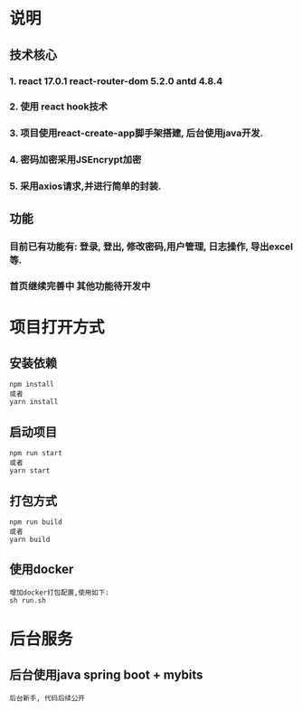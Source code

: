 # 说明
## 技术核心
### 1. react 17.0.1 react-router-dom 5.2.0  antd 4.8.4

### 2. 使用 react hook技术

### 3. 项目使用react-create-app脚手架搭建, 后台使用java开发.
### 4. 密码加密采用JSEncrypt加密

### 5. 采用axios请求,并进行简单的封装.

## 功能
### 目前已有功能有: 登录, 登出, 修改密码,用户管理, 日志操作, 导出excel等.
### 首页继续完善中 其他功能待开发中

# 项目打开方式
## 安装依赖
    npm install
    或者
    yarn install 
## 启动项目
    npm run start 
    或者
    yarn start

## 打包方式
    npm run build
    或者
    yarn build
## 使用docker
    增加docker打包配置,使用如下:
    sh run.sh


# 后台服务
## 后台使用java spring boot + mybits
    后台新手, 代码后续公开
